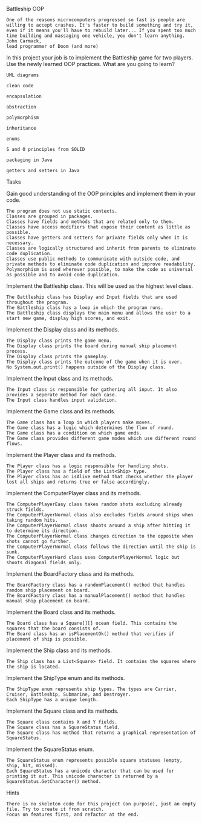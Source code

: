 Battleship OOP


    One of the reasons microcomputers progressed so fast is people are willing to accept crashes. It's faster to build something and try it, even if it means you'll have to rebuild later... If you spent too much time building and massaging one vehicle, you don't learn anything.
    John Carmack,
    lead programmer of Doom (and more)

In this project your job is to implement the Battleship game for two players. Use the newly learned OOP practices.
What are you going to learn?

    UML diagrams

    clean code

    encapsulation

    abstraction

    polymorphism

    inheritance

    enums

    S and O principles from SOLID

    packaging in Java

    getters and setters in Java

Tasks

Gain good understanding of the OOP principles and implement them in your code.

    The program does not use static contexts.
    Classes are grouped in packages.
    Classes have fields and methods that are related only to them.
    Classes have access modifiers that expose their content as little as possible.
    Classes have getters and setters for private fields only when it is necessary.
    Classes are logically structured and inherit from parents to eliminate code duplication.
    Classes use public methods to communicate with outside code, and private methods to eliminate code duplication and improve readability.
    Polymorphism is used wherever possible, to make the code as universal as possible and to avoid code duplication. 

Implement the Battleship class. This will be used as the highest level class.

    The Battleship class has Display and Input fields that are used throughout the program.
    The Battleship class has a loop in which the program runs.
    The Battleship class displays the main menu and allows the user to a start new game, display high scores, and exit. 

Implement the Display class and its methods.

    The Display class prints the game menu.
    The Display class prints the board during manual ship placement process.
    The Display class prints the gameplay.
    The Display class prints the outcome of the game when it is over.
    No System.out.print() happens outside of the Display class. 

Implement the Input class and its methods.

    The Input class is responsible for gathering all input. It also provides a seperate method for each case.
    The Input class handles input validation. 

Implement the Game class and its methods.

    The Game class has a loop in which players make moves.
    The Game class has a logic which determines the flow of round.
    The Game class has a condition on which game ends.
    The Game class provides different game modes which use different round flows. 
    
Implement the Player class and its methods.

    The Player class has a logic responsible for handling shots.
    The Player class has a field of the List<Ship> type.
    The Player class has an isAlive method that checks whether the player lost all ships and returns true or false accordingly. 

Implement the ComputerPlayer class and its methods.

    The ComputerPlayerEasy class takes random shots excluding already struck fields.
    The ComputerPlayerNormal class also excludes fields around ships when taking random hits.
    The ComputerPlayerNormal class shoots around a ship after hitting it to determine its direction.
    The ComputerPlayerNormal class changes direction to the opposite when shots cannot go further.
    The ComputerPlayerNormal class follows the direction until the ship is sunk.
    The ComputerPlayerHard class uses ComputerPlayerNormal logic but shoots diagonal fields only. 

Implement the BoardFactory class and its methods.

    The BoardFactory class has a randomPlacement() method that handles random ship placement on board.
    The BoardFactory class has a manualPlacement() method that handles manual ship placement on board. 

Implement the Board class and its methods.

    The Board class has a Square[][] ocean field. This contains the squares that the board consists of.
    The Board class has an isPlacementOk() method that verifies if placement of ship is possible. 

Implement the Ship class and its methods.

    The Ship class has a List<Square> field. It contains the squares where the ship is located. 

Implement the ShipType enum and its methods.

    The ShipType enum represents ship types. The types are Carrier, Cruiser, Battleship, Submarine, and Destroyer.
    Each ShipType has a unique length. 

Implement the Square class and its methods.

    The Square class contains X and Y fields.
    The Square class has a SquareStatus field.
    The Square class has method that returns a graphical representation of SquareStatus. 

Implement the SquareStatus enum.

    The SquareStatus enum represents possible square statuses (empty, ship, hit, missed).
    Each SquareStatus has a unicode character that can be used for printing it out. This unicode character is returned by a SquareStatus.GetCharacter() method. 

Hints

    There is no skeleton code for this project (on purpose), just an empty file. Try to create it from scratch.
    Focus on features first, and refactor at the end.

